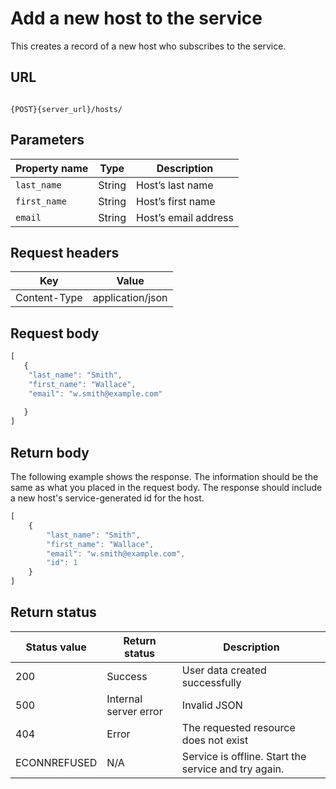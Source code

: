 # Add a new host to the service

This creates a record of a new host who subscribes to the service.

## URL

```shell

{POST}{server_url}/hosts/
```

## Parameters

| Property name | Type | Description |
| ------------- | ----------- | ----------- |
| `last_name` | String | Host’s last name |
| `first_name` | String | Host’s first name|
| `email` | String |Host’s email address |

## Request headers

| Key | Value |
|---|---|
| Content-Type | application/json |

## Request body

```js
[
   {
    "last_name": "Smith",
    "first_name": "Wallace",
    "email": "w.smith@example.com"
    
   }
]
```

## Return body

The following example shows the response. The information should be the same as what you placed in the request body. The response should include a new host's service-generated id for the host.

```js
[
    {
        "last_name": "Smith",
        "first_name": "Wallace",
        "email": "w.smith@example.com",
        "id": 1
    }
]
```

## Return status

| Status value | Return status | Description |
| ------------- | ----------- | ----------- |
| 200 | Success | User data created successfully |
| 500 | Internal server error | Invalid JSON |
| 404 | Error | The requested resource does not exist |
| ECONNREFUSED | N/A | Service is offline. Start the service and try again. |
